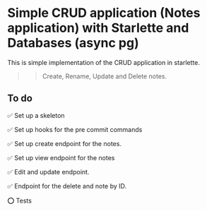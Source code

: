 # Simple CRUD application (Notes application) with Starlette and Databases (async pg)

This is simple implementation of the CRUD application in starlette.

>> Create, Rename, Update and Delete notes.

## To do

:white_check_mark: Set up a skeleton

:white_check_mark: Set up hooks for the pre commit commands

:white_check_mark: Set up create endpoint for the notes.

:white_check_mark: Set up view endpoint for the notes

:white_check_mark: Edit and update endpoint.

:white_check_mark: Endpoint for the delete and note by ID.

:o: Tests
